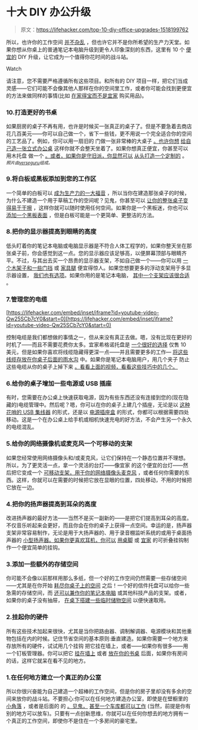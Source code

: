 # 十大 DIY 办公升级

> 原文：<https://lifehacker.com/top-10-diy-office-upgrades-1518199762>

所以，也许你的工作空间 [并不杂乱](https://lifehacker.com/top-10-office-decluttering-tricks-5641578) ，但也许它并不是你所希望的生产力天堂。如果你想从你桌上的普通笔记本电脑升级到更令人印象深刻的东西，这里有 10 个 [便宜的](http://lifehacker.com/where-to-get-cheap-materials-for-all-your-diy-projects-514486682) DIY 升级，让它成为一个值得你花时间的战斗站。

Watch

请注意，您不需要严格遵循所有这些项目。和所有的 DIY 项目一样，把它们当成灵感——它们可能不会像其他人那样在你的空间里工作，或者你可能会找到更便宜的方法来做同样的事情(比如 [在家得宝而不是宜家](https://lifehacker.com/when-ikea-is-great-for-diy-and-when-it-isnt-499158925) 购买用品)。

### 10.打造更好的书桌

如果厨房的桌子不再有用，也许是时候买一张真正的桌子了。但是不要急着去商店花几百美元——你可以自己做一个，省下一些钱，更不用说一个完全适合你的空间的工艺品了。例如，你可以用一扇旧的 门做一张非常棒的大桌子 [。也许你想](https://lifehacker.com/workspace-inspiration-embracing-the-door-as-desk-optio-5409739/) [给自己造一张立式办公桌](http://lifehacker.com/make-yourself-a-standing-desk-this-weekend-5929765) 这样你就不会整天坐着了。如果你想真正便宜，你甚至可以用木托盘 做一个 [。或者，如果你是守旧派，你显然可以](http://lifehacker.com/create-a-cheap-and-spacious-desk-with-a-wooden-pallet-5825429) [从头打造一个定制的](http://lifehacker.com/how-to-choose-or-build-the-perfect-desk-for-you-1000433355) 。 *<small>照片由</small>*[*<small>verseguru</small>*](http://www.flickr.com/photos/verseguru/5577488734/)*<small>组成。</small>*

### 9.将白板或黑板添加到您的工作区

一个简单的白板可以 [成为生产力的一大福音](https://lifehacker.com/how-a-whiteboard-helped-a-terrible-delegator-keep-a-tea-5950957) ，所以当你在建造那张桌子的时候，为什么不建造一个用于草稿工作的空间呢？见鬼，你甚至可以 [让你的整张桌子变得易于干擦](http://lifehacker.com/this-diy-whiteboard-desk-makes-for-quick-notes-and-brai-5954784) ，这样你就可以随时使用任何空间。如果你是一个黑板迷，你也可以 [添加一个黑板表面](http://lifehacker.com/add-a-chalkboard-surface-to-your-desk-for-easy-note-tak-5815567) ，但是白板可能是一个更简单、更整洁的方法。

### 8.把你的显示器提高到眼睛的高度

低头盯着你的笔记本电脑或电脑显示器是不符合人体工程学的，如果你整天坐在那张桌子前，你会感觉到这一点。您的显示器应该足够高，以便屏幕顶部与眼睛齐平。不过，与其出去买一个昂贵的显示器支架，不如自己做一个——你可以用 [一个木架子和一些门挡](https://lifehacker.com/diy-tv-or-monitor-stand-from-door-stoppers-5159703) 或 [家具腿](http://lifehacker.com) 便宜得惊人。如果您想要更多的浮动支架用于多显示器设置， [我们也有选项](http://lifehacker.com/make-a-diy-monitor-stand-on-the-cheap-5414442)。如果你用的是笔记本电脑， [其中一个支架应该很合适](http://lifehacker.com/top-10-diy-laptop-stands-369689) 。

### 7.管理您的电缆

 [https://lifehacker.com/embed/inset/iframe?id=youtube-video-Qw25SCb7cY0&start=0](https://lifehacker.com/embed/inset/iframe?id=youtube-video-Qw25SCb7cY0&start=0) 

控制电缆是我们都想做的事情之一，但从来没有真正去做。嗯，没有比现在更好的时机了——而且不需要花费你太多。宜家希格诺托盘是 [一个很好的选择](https://lifehacker.com/hack-attack-the-cordless-workspace-sort-of-179911) 仅售 10 美元，但是如果你喜欢将线缆隐藏得更深一点——并且需要更多的工作— [将这些线缆存放在你桌子后面的雨水沟](http://lifehacker.com/rain-gutters-as-cable-management-tools-5299994) 中。如果你是笔记本电脑用户，用几个夹子 防止这些电缆从你的桌子上掉下来 [。看看上面的视频，看看这些技巧中的几个。](http://lifehacker.com/binder-clips-as-cable-catchers-redux-5499838)

### 6.给你的桌子增加一些电源或 USB 插座

有时，您需要在办公桌上快速获取电源，因为有些东西还没有连接到您的(现在隐藏的)电缆管理中。然后呢？嗯，你可以在你的桌子上建几个插座，无论是以 [这种花哨的 USB 集线器](https://lifehacker.com/diy-desk-embedded-usb-hub-puts-usb-ports-at-your-finger-5692853) 的形式，还是以 [电源插座盒](https://lifehacker.com/this-diy-power-outlet-adds-a-pair-of-good-looking-plugs-5980794) 的形式，你都可以根据需要四处移动。这是一个在办公桌上给手机或相机快速充电的好方法，不会产生另一个永久的电缆混乱。

### 5.给你的网络摄像机或麦克风一个可移动的支架

如果您经常使用网络摄像头和/或麦克风，让它们保持在一个静态位置并不理想。所以，为了更灵活一点，拿一个灵活的台灯——像宜家 的这个便宜的台灯——然后把它变成一个 [可移动支架，用于你的网络摄像头](https://lifehacker.com/hack-an-ikea-lamp-into-an-adjustable-webcam-mount-5874084)[麦克风](http://lifehacker.com/make-an-adjustable-diy-mic-stand-out-of-a-lamp-5790102) ，或者任何你需要的东西。这样，你就可以在需要的时候把它放在显眼的位置，四处移动，不用的时候把它放在一边。

### 4.把你的扬声器提高到耳朵的高度

改进扬声器的最好方法——当然不是买一副新的——是把它们提高到耳朵的高度。不仅音乐听起来会更好，而且你会在你的桌子上获得一点空间。幸运的是，扬声器支架非常容易制作，无论是用于大扬声器的、用于录音棚监听系统的或用于桌面扬声器的 [小型扬声器。如果你更喜欢耳机，你可以](http://lifehacker.com/turn-these-ikea-lamps-into-speaker-mounts-to-keep-your-5860010) [用桌脚](http://lifehacker.com/repurpose-an-ikea-bed-leg-into-a-headphone-wall-mount-5888299) 或 [宜家](https://lifehacker.com/loud-cellphones-lost-coats-and-wi-fi-hotspots-5893422/) 的可折叠挂钩制作一个便宜简单的挂钩。

### 3.添加一些额外的存储空间

你可能不会像以前那样用那么多纸，但一个好的工作空间仍然需要一些存储空间——尤其是在你开始 [耗尽你桌子上的空间](https://lifehacker.com/what-can-i-do-when-i-run-out-of-space-on-my-desk-787799046) 之后！一个好的信件托盘可以给你一些急需的存储空间，而 [还可以兼作你的笔记本电脑](http://lifehacker.com/our-favorite-office-objects-the-letter-tray-as-laptop-5637615) 或其他科技产品的支架。或者，如果你的桌子没有抽屉， [在桌下搭建一些临时储物空间](http://lifehacker.com/add-extra-storage-to-your-drawer-less-desk-with-this-cl-5802440) 以便快速取用。

### 2.挂起你的硬件

所有这些技术加起来很快，尤其是当你把路由器、调制解调器、电源模块和其他重物包括在内的时候。记住节省空间的基本原则:垂直建造。如果你需要一个地方来存放所有的硬件，试试用几个挂钩 把它挂在墙上，或者——如果你有很多——用一个钉板管理器。你可以把它 [挂在墙上](http://lifehacker.com/diy-pegboard-home-network-wall-400093) 或者 [放在你的书桌](http://lifehacker.com/hacker-challenge-winner-the-pegboard-cable-organizer-5941969) 后面，如果你有房间的话，这样它就呆在看不见的地方。

### 1.在任何地方建立一个真正的办公室

所以你很兴奋能为自己建造一个超棒的工作空间，但是你的房子里却没有多余的空间来放你的战斗站。不要担心:你可以在任何地方建造办公室，即使是在壁橱里的[小角落](http://lifehacker.com/how-to-turn-a-spare-closet-into-a-home-office-511745443) ，或者是后面的 的 [。见鬼，](http://lifehacker.com/backyard-shed-turned-home-office-397216) [甚至一个车库都可以工作](http://lifehacker.com/the-garage-office-5309161) (当然，前提是你有别的地方可以放车)。只要有一点创新思维，你就可以在任何你想去的地方拥有一个真正的工作空间，即使你不是住在一个多房间的豪宅里。